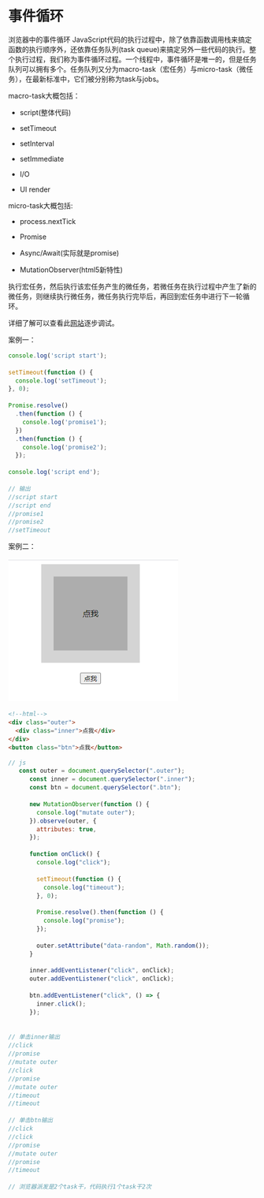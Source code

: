 
# 事件循环

浏览器中的事件循环
JavaScript代码的执行过程中，除了依靠函数调用栈来搞定函数的执行顺序外，还依靠任务队列(task queue)来搞定另外一些代码的执行。整个执行过程，我们称为事件循环过程。一个线程中，事件循环是唯一的，但是任务队列可以拥有多个。任务队列又分为macro-task（宏任务）与micro-task（微任务），在最新标准中，它们被分别称为task与jobs。

macro-task大概包括：

- script(整体代码)

- setTimeout

- setInterval

- setImmediate

- I/O

- UI render

micro-task大概包括:

- process.nextTick

- Promise

- Async/Await(实际就是promise)

- MutationObserver(html5新特性)



执行宏任务，然后执行该宏任务产生的微任务，若微任务在执行过程中产生了新的微任务，则继续执行微任务，微任务执行完毕后，再回到宏任务中进行下一轮循环。



详细了解可以查看此[网站](https://jakearchibald.com/2015/tasks-microtasks-queues-and-schedules/)逐步调试。

案例一：

```js
console.log('script start');

setTimeout(function () {
  console.log('setTimeout');
}, 0);

Promise.resolve()
  .then(function () {
    console.log('promise1');
  })
  .then(function () {
    console.log('promise2');
  });

console.log('script end');

// 输出 
//script start 
//script end
//promise1
//promise2
//setTimeout
```



案例二：

![image-20210428141941046](event_loop.assets/image-20210428141941046.png)

```html
<!--html-->
<div class="outer">
  <div class="inner">点我</div>
</div>
<button class="btn">点我</button>
```

```js
// js
   const outer = document.querySelector(".outer");
      const inner = document.querySelector(".inner");
      const btn = document.querySelector(".btn");

      new MutationObserver(function () {
        console.log("mutate outer");
      }).observe(outer, {
        attributes: true,
      });

      function onClick() {
        console.log("click");

        setTimeout(function () {
          console.log("timeout");
        }, 0);

        Promise.resolve().then(function () {
          console.log("promise");
        });

        outer.setAttribute("data-random", Math.random());
      }

      inner.addEventListener("click", onClick);
      outer.addEventListener("click", onClick);

      btn.addEventListener("click", () => {
        inner.click();
      });


// 单击inner输出
//click
//promise
//mutate outer
//click
//promise
//mutate outer
//timeout
//timeout

// 单击btn输出
//click
//click
//promise
//mutate outer
//promise
//timeout

// 浏览器派发是2个task干，代码执行1个task干2次
```

